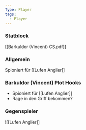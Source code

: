 ```yaml
---
Type: Player
tags:
  - Player
---
```

### Statblock
[[Barkuldor (Vincent) CS.pdf]]

### Allgemein 
Spioniert für [[Lufen Anglier]]
### Barkuldor (Vincent) Plot Hooks
- Spioniert für [[Lufen Anglier]]
- Rage in den Griff bekommen?
### Gegenspieler
![[Lufen Anglier]]
